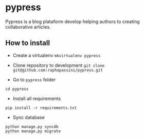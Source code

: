 pypress
=======

Pypress is a blog plataform develop helping authors to creating collaborative
articles.

How to install
--------------

- Create a virtualenv
```mkvirtualenv pypress```

- Clone repository to development
```git clone git@github.com:raphapassini/pypress.git```

- Go to ```pypress``` folder
```
cd pypress
```

- Install all requirements
```
pip install -r requirements.txt
```

- Sync database
```
python manage.py syncdb
python manage.py migrate
```
